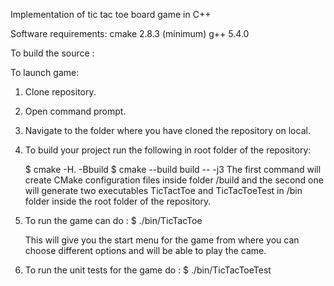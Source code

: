 Implementation of tic tac toe board game in C++

Software requirements: 
cmake 2.8.3 (minimum)
g++ 5.4.0

To build the source : 

To launch game:

1. Clone repository.

2. Open command prompt.

3. Navigate to the folder where you have cloned the repository on local.

4. To build your project run the following in root folder of the repository:

	$ cmake -H. -Bbuild
	$ cmake --build build -- -j3
   The first command will create CMake configuration files inside folder /build and the second one will generate two executables TicTactToe and TicTacToeTest in /bin folder inside the root folder of the repository.

5. To run the game can do :
	$ ./bin/TicTacToe

	This will give you the start menu for the game from where you can choose different options and will be able to play the came.

6. To run the unit tests for the game do :
	$ ./bin/TicTacToeTest
